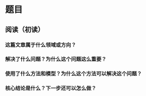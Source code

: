 # 题目

## 阅读（初读）

### 这篇文章属于什么领域或方向？

### 解决了什么问题？为什么这个问题这么重要？

### 使用了什么方法和模型？为什么这个方法可以解决这个问题？

### 核心结论是什么？下一步还可以怎么做？
